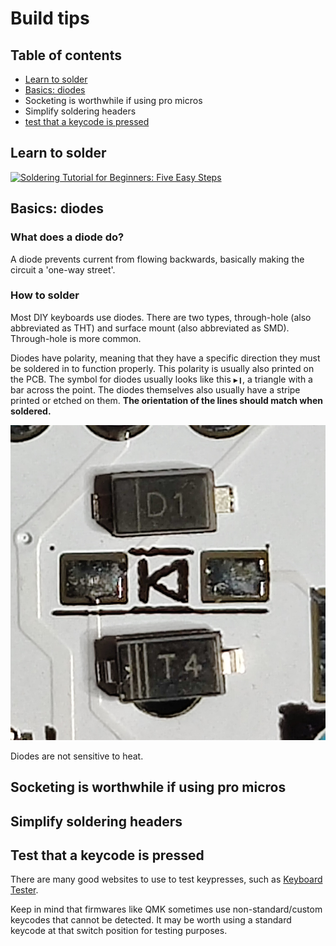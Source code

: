 # Build tips

## Table of contents

- [Learn to solder](#learn-to-solder)
- [Basics: diodes](#basics-diodes)
- Socketing is worthwhile if using pro micros
- Simplify soldering headers
- [test that a keycode is pressed](#test-that-a-keycode-is-pressed)

## Learn to solder

[![Soldering Tutorial for Beginners: Five Easy Steps](https://img.youtube.com/vi/Qps9woUGkvI/0.jpg)](https://youtu.be/Qps9woUGkvI?t=122 'Soldering Tutorial for Beginners: Five Easy Steps')

## Basics: diodes

### What does a diode do?

A diode prevents current from flowing backwards, basically making the circuit a 'one-way street'.

### How to solder

Most DIY keyboards use diodes. There are two types, through-hole (also abbreviated as THT) and surface mount (also abbreviated as SMD). Through-hole is more common.

Diodes have polarity, meaning that they have a specific direction they must be soldered in to function properly. This polarity is usually also printed on the PCB. The symbol for diodes usually looks like this `▶❙`, a triangle with a bar across the point. The diodes themselves also usually have a stripe printed or etched on them. **The orientation of the lines should match when soldered.**

![Image of diodes next to an SMD pad showing the correct orientation, where the line of the printed symbol is the same direction as the line on the diode.](./images/build-tips/diodes-polarity.jpg)

Diodes are not sensitive to heat.

## Socketing is worthwhile if using pro micros

## Simplify soldering headers

## Test that a keycode is pressed

There are many good websites to use to test keypresses, such as [Keyboard Tester](https://www.keyboardtester.com/tester.html).

Keep in mind that firmwares like QMK sometimes use non-standard/custom keycodes that cannot be detected. It may be worth using a standard keycode at that switch position for testing purposes.
